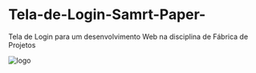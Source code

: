 # Tela-de-Login-Samrt-Paper-
Tela de Login para um desenvolvimento Web na disciplina de Fábrica de Projetos

![logo](https://ik.imagekit.io/l4qsjmwlnl/telaSplash_fEi2eOaAF.png)	




